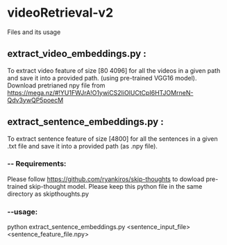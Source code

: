 # videoRetrieval-v2
Files and its usage
## extract_video_embeddings.py : 
To extract video feature of size [80 4096] for all the videos in a given path and save it into a provided path. (using pre-trained VGG16 model). Download pretrianed npy file from https://mega.nz/#!YU1FWJrA!O1ywiCS2IiOlUCtCpI6HTJOMrneN-Qdv3ywQP5poecM
## extract_sentence_embeddings.py :
To extract sentence feature of size [4800] for all the sentences in a given .txt file and save it into a provided path (as .npy file).
### -- Requirements: <br />
Please follow https://github.com/ryankiros/skip-thoughts to dowload pre-trained skip-thought model. Please keep this python file in the same directory as skipthoughts.py
<br />
### --usage: 
python extract_sentence_embeddings.py <sentence_input_file> <sentence_feature_file.npy>
<br />
